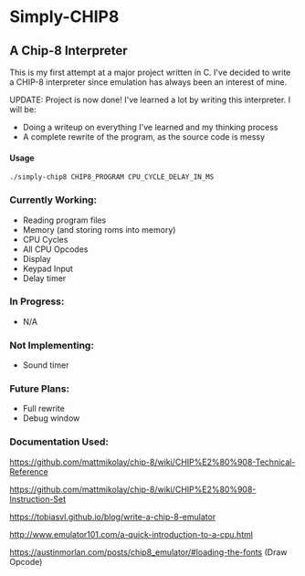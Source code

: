 # Simply-CHIP8
## A Chip-8 Interpreter

This is my first attempt at a major project written in C. I've decided to write a CHIP-8 interpreter since emulation has always been an interest of mine.

UPDATE: Project is now done! I've learned a lot by writing this interpreter. I will be:
- Doing a writeup on everything I've learned and my thinking process
- A complete rewrite of the program, as the source code is messy

#### Usage
```
./simply-chip8 CHIP8_PROGRAM CPU_CYCLE_DELAY_IN_MS
```

### Currently Working:
- Reading program files
- Memory (and storing roms into memory)
- CPU Cycles
- All CPU Opcodes
- Display
- Keypad Input
- Delay timer

### In Progress:
- N/A

### Not Implementing:
- Sound timer

### Future Plans:
- Full rewrite
- Debug window

### Documentation Used:

https://github.com/mattmikolay/chip-8/wiki/CHIP%E2%80%908-Technical-Reference

https://github.com/mattmikolay/chip-8/wiki/CHIP%E2%80%908-Instruction-Set

https://tobiasvl.github.io/blog/write-a-chip-8-emulator

http://www.emulator101.com/a-quick-introduction-to-a-cpu.html

https://austinmorlan.com/posts/chip8_emulator/#loading-the-fonts (Draw Opcode)
